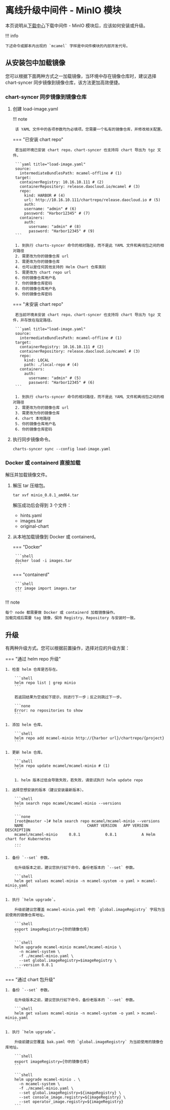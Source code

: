 # 离线升级中间件 - MinIO 模块

本页说明从[下载中心](../../../download/index.md)下载中间件 - MinIO 模块后，应该如何安装或升级。

!!! info

    下述命令或脚本内出现的 `mcamel` 字样是中间件模块的内部开发代号。

## 从安装包中加载镜像

您可以根据下面两种方式之一加载镜像，当环境中存在镜像仓库时，建议选择 chart-syncer 同步镜像到镜像仓库，该方法更加高效便捷。

### chart-syncer 同步镜像到镜像仓库

1. 创建 load-image.yaml

    !!! note  

        该 YAML 文件中的各项参数均为必填项。您需要一个私有的镜像仓库，并修改相关配置。

    === "已安装 chart repo"

        若当前环境已安装 chart repo，chart-syncer 也支持将 chart 导出为 tgz 文件。

        ```yaml title="load-image.yaml"
        source:
          intermediateBundlesPath: mcamel-offline # (1)
        target:
          containerRegistry: 10.16.10.111 # (2)
          containerRepository: release.daocloud.io/mcamel # (3)
          repo:
            kind: HARBOR # (4)
            url: http://10.16.10.111/chartrepo/release.daocloud.io # (5)
            auth:
            username: "admin" # (6)
            password: "Harbor12345" # (7)
          containers:
            auth:
              username: "admin" # (8)
              password: "Harbor12345" # (9)
        ```

        1. 到执行 charts-syncer 命令的相对路径，而不是此 YAML 文件和离线包之间的相对路径
        2. 需更改为你的镜像仓库 url
        3. 需更改为你的镜像仓库
        4. 也可以是任何其他支持的 Helm Chart 仓库类别
        5. 需更改为 chart repo url
        6. 你的镜像仓库用户名
        7. 你的镜像仓库密码
        8. 你的镜像仓库用户名
        9. 你的镜像仓库密码

    === "未安装 chart repo"

        若当前环境未安装 chart repo，chart-syncer 也支持将 chart 导出为 tgz 文件，并存放在指定路径。

        ```yaml title="load-image.yaml"
        source:
          intermediateBundlesPath: mcamel-offline # (1)
        target:
          containerRegistry: 10.16.10.111 # (2)
          containerRepository: release.daocloud.io/mcamel # (3)
          repo:
            kind: LOCAL
            path: ./local-repo # (4)
          containers:
            auth:
              username: "admin" # (5)
              password: "Harbor12345" # (6)
        ```

        1. 到执行 charts-syncer 命令的相对路径，而不是此 YAML 文件和离线包之间的相对路径
        2. 需更改为你的镜像仓库 url
        3. 需更改为你的镜像仓库
        4. chart 本地路径
        5. 你的镜像仓库用户名
        6. 你的镜像仓库密码

1. 执行同步镜像命令。

    ```shell
    charts-syncer sync --config load-image.yaml
    ```

### Docker 或 containerd 直接加载

解压并加载镜像文件。

1. 解压 tar 压缩包。

    ```shell
    tar xvf minio_0.8.1_amd64.tar
    ```

    解压成功后会得到 3 个文件：

    - hints.yaml
    - images.tar
    - original-chart

2. 从本地加载镜像到 Docker 或 containerd。

    === "Docker"

        ```shell
        docker load -i images.tar
        ```

    === "containerd"

        ```shell
        ctr image import images.tar
        ```

!!! note

    每个 node 都需要做 Docker 或 containerd 加载镜像操作。
    加载完成后需要 tag 镜像，保持 Registry、Repository 与安装时一致。

## 升级

有两种升级方式。您可以根据前置操作，选择对应的升级方案：

=== "通过 helm repo 升级"

    1. 检查 helm 仓库是否存在。

        ```shell
        helm repo list | grep minio
        ```

        若返回结果为空或如下提示，则进行下一步；反之则跳过下一步。

        ```none
        Error: no repositories to show
        ```

    1. 添加 helm 仓库。

        ```shell
        helm repo add mcamel-minio http://{harbor url}/chartrepo/{project}
        ```

    1. 更新 helm 仓库。

        ```shell
        helm repo update mcamel/mcamel-minio # (1)
        ```

        1. helm 版本过低会导致失败，若失败，请尝试执行 helm update repo

    1. 选择您想安装的版本（建议安装最新版本）。

        ```shell
        helm search repo mcamel/mcamel-minio --versions
        ```

        ```none
        [root@master ~]# helm search repo mcamel/mcamel-minio --versions
        NAME                            CHART VERSION   APP VERSION     DESCRIPTION               
        mcamel/mcamel-minio     0.8.1           0.8.1           A Helm chart for Kubernetes
        ...
        ```

    1. 备份 `--set` 参数。

        在升级版本之前，建议您执行如下命令，备份老版本的 `--set` 参数。

        ```shell
        helm get values mcamel-minio -n mcamel-system -o yaml > mcamel-minio.yaml
        ```

    1. 执行 `helm upgrade`。

        升级前建议您覆盖 mcamel-minio.yaml 中的 `global.imageRegistry` 字段为当前使用的镜像仓库地址。

        ```shell
        export imageRegistry={你的镜像仓库}
        ```

        ```shell
        helm upgrade mcamel-minio mcamel/mcamel-minio \
          -n mcamel-system \
          -f ./mcamel-minio.yaml \
          --set global.imageRegistry=$imageRegistry \
          --version 0.8.1
        ```


=== "通过 chart 包升级"

    1. 备份 `--set` 参数。

        在升级版本之前，建议您执行如下命令，备份老版本的 `--set` 参数。

        ```shell
        helm get values mcamel-minio -n mcamel-system -o yaml > mcamel-minio.yaml
        ```

    1. 执行 `helm upgrade`。

        升级前建议您覆盖 bak.yaml 中的 `global.imageRegistry` 为当前使用的镜像仓库地址。

        ```shell
        export imageRegistry={你的镜像仓库}
        ```

        ```shell
        helm upgrade mcamel-minio . \
          -n mcamel-system \
          -f ./mcamel-minio.yaml \
          --set global.imageRegistry=${imageRegistry} \
          --set console_image.registry=${imageRegistry} \ 
          --set operator_image.registry=${imageRegistry}
        ```
